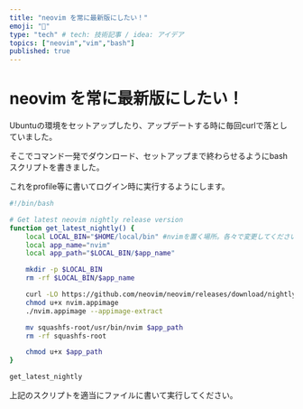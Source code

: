 ```yaml
---
title: "neovim を常に最新版にしたい！"
emoji: "🐝"
type: "tech" # tech: 技術記事 / idea: アイデア
topics: ["neovim","vim","bash"]
published: true
---
```


# neovim を常に最新版にしたい！

Ubuntuの環境をセットアップしたり、アップデートする時に毎回curlで落としていました。

そこでコマンド一発でダウンロード、セットアップまで終わらせるようにbashスクリプトを書きました。

これをprofile等に書いてログイン時に実行するようにします。

```bash
#!/bin/bash

# Get latest neovim nightly release version
function get_latest_nightly() {
    local LOCAL_BIN="$HOME/local/bin" #nvimを置く場所。各々で変更してください。
    local app_name="nvim"
    local app_path="$LOCAL_BIN/$app_name"

    mkdir -p $LOCAL_BIN
    rm -rf $LOCAL_BIN/$app_name

    curl -LO https://github.com/neovim/neovim/releases/download/nightly/nvim.appimage
    chmod u+x nvim.appimage
    ./nvim.appimage --appimage-extract

    mv squashfs-root/usr/bin/nvim $app_path
    rm -rf squashfs-root

    chmod u+x $app_path
}

get_latest_nightly

```

上記のスクリプトを適当にファイルに書いて実行してください。
